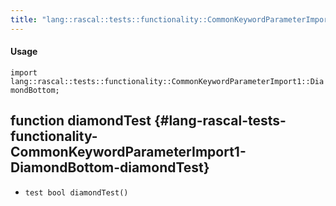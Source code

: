 ```yaml
---
title: "lang::rascal::tests::functionality::CommonKeywordParameterImport1::DiamondBottom"
---
```


#### Usage

`import lang::rascal::tests::functionality::CommonKeywordParameterImport1::DiamondBottom;`


## function diamondTest {#lang-rascal-tests-functionality-CommonKeywordParameterImport1-DiamondBottom-diamondTest}

* ``test bool diamondTest()``

